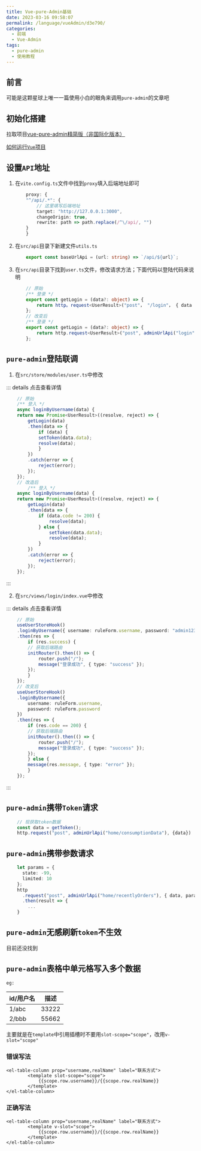 ```yaml
---
title: Vue-pure-Admin基础
date: 2023-03-16 09:58:07
permalink: /language/vueAdmin/d3e790/
categories:
  - 前端
  - Vue-Admin
tags:
  - pure-admin
  - 使用教程
---
```


## 前言

可能是这颗星球上唯一一篇使用小白的眼角来调用`pure-admin`的文章吧

<!-- more -->

<InArticleAdsense
    data-ad-client="ca-pub-1725717718088510"
    data-ad-slot="7426219401">
</InArticleAdsense>

## 初始化搭建

拉取项目[vue-pure-admin精简版（非国际化版本）](https://github.com/pure-admin/pure-admin-thin)

[如何运行`Vue`项目](/dev/1182bc/#如何运行`Vue`项目)

## 设置`API`地址

1. 在`vite.config.ts`文件中找到`proxy`填入后端地址即可

    ``` ts
        proxy: {
        "^/api/.*": {
            // 这里填写后端地址
            target: "http://127.0.0.1:3000",
            changeOrigin: true,
            rewrite: path => path.replace(/^\/api/, "")
        }
        }
    ```

2. 在`src/api`目录下新建文件`utils.ts`

    ``` ts
        export const baseUrlApi = (url: string) => `/api/${url}`;
    ```

3. 在`src/api`目录下找到`user.ts`文件，修改请求方法；下面代码以登陆代码来说明

    ``` ts
        // 原始
        /** 登录 */
        export const getLogin = (data?: object) => {
            return http。request<UserResult>("post"， "/login"， { data });
        };
        // 改变后
        /** 登录 */
        export const getLogin = (data?: object) => {
            return http.request<UserResult>("post", adminUrlApi("login"), { data });
        };
    ```

## `pure-admin`登陆联调

1. 在`src/store/modules/user.ts`中修改

::: details 点击查看详情
``` ts
    // 原始
    /** 登入 */
    async loginByUsername(data) {
    return new Promise<UserResult>((resolve, reject) => {
        getLogin(data)
        .then(data => {
            if (data) {
            setToken(data.data);
            resolve(data);
            }
        })
        .catch(error => {
            reject(error);
        });
    });
    // 改造后
        /** 登入 */
    async loginByUsername(data) {
    return new Promise<UserResult>((resolve, reject) => {
        getLogin(data)
        .then(data => {
            if (data.code != 200) {
                resolve(data);
            } else {
                setToken(data.data);
                resolve(data);
            }
        })
        .catch(error => {
            reject(error);
        });
    });
```
:::

2. 在`src/views/login/index.vue`中修改

::: details 点击查看详情
``` ts
    // 原始
    useUserStoreHook()
    .loginByUsername({ username: ruleForm.username, password: "admin123" })
    .then(res => {
        if (res.success) {
        // 获取后端路由
        initRouter().then(() => {
            router.push("/");
            message("登录成功", { type: "success" });
        });
        }
    });
    // 改变后
    useUserStoreHook()
    .loginByUsername({
        username: ruleForm.username,
        password: ruleForm.password
    })
    .then(res => {
        if (res.code == 200) {
        // 获取后端路由
        initRouter().then(() => {
            router.push("/");
            message("登录成功", { type: "success" });
        });
        } else {
        message(res.message, { type: "error" });
        }
    });
```
:::

## `pure-admin`携带`Token`请求

``` ts
    // 现获取token数据
    const data = getToken();
    http.request("post", adminUrlApi("home/consumptionData"), {data})
```

## `pure-admin`携带参数请求

``` ts
    let params = {
      state: -99,
      limited: 10
    };
    http
      .request("post", adminUrlApi("home/recentlyOrders"), { data, params })
      .then(result => {
        ...
    }
```


## `pure-admin`无感刷新`token`不生效

目前还没找到


## `pure-admin`表格中单元格写入多个数据

`eg:`

| id/用户名    | 描述         |
| ----------- | ----------- |
| 1/abc       | 33222       |
| 2/bbb       | 55662       |

主要就是在`template`中引用插槽时不要用`slot-scope="scope"`，改用`v-slot="scope"`

### 错误写法

``` vue
<el-table-column prop="username,realName" label="联系方式">
        <template slot-scope="scope">
            {{scope.row.username}}/{{scope.row.realName}}
        </template>
</el-table-column>
```

### 正确写法

``` vue
<el-table-column prop="username,realName" label="联系方式">
        <template v-slot="scope">
            {{scope.row.username}}/{{scope.row.realName}}
        </template>
</el-table-column>
```